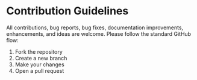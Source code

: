 # Contribution Guidelines

All contributions, bug reports, bug fixes, documentation improvements, enhancements, and ideas are welcome. Please follow the standard GitHub flow:

1. Fork the repository
2. Create a new branch
3. Make your changes
4. Open a pull request

